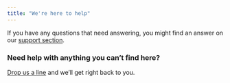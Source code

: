 ```yaml
---
title: "We're here to help"
---
```


If you have any questions that need answering, you might find an answer on our [support section](https://support.snyk.io).

<h3 class="h5">Need help with anything you can’t find here?</h3>

[Drop us a line](mailto:support@snyk.io) and we’ll get right back to you.